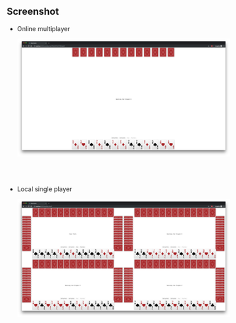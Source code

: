 ## Screenshot

- Online multiplayer

  <img src="./screenshot/screenshot2.png">

<br>
<br>

- Local single player

  <img src="./screenshot/screenshot1.png">
